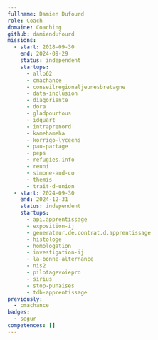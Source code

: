 ```yaml
---
fullname: Damien Dufourd
role: Coach
domaine: Coaching
github: damiendufourd
missions:
  - start: 2018-09-30
    end: 2024-09-29
    status: independent
    startups:
      - allo62
      - cmachance
      - conseilregionaljeunesbretagne
      - data-inclusion
      - diagoriente
      - dora
      - gladpourtous
      - idquart
      - intraprenord
      - kamehameha
      - korrigo-lyceens
      - pau-partage
      - peps
      - refugies.info
      - reuni
      - simone-and-co
      - themis
      - trait-d-union
  - start: 2024-09-30
    end: 2024-12-31
    status: independent
    startups:
      - api.apprentissage
      - exposition-ij
      - generateur.de.contrat.d.apprentissage
      - histologe
      - homologation
      - investigation-ij
      - la-bonne-alternance
      - nis2
      - pilotagevoiepro
      - sirius
      - stop-punaises
      - tdb-apprentissage
previously:
  - cmachance
badges:
  - segur
competences: []
---
```


